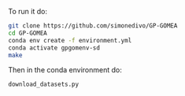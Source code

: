 To run it do:
```sh
git clone https://github.com/simonedivo/GP-GOMEA
cd GP-GOMEA
conda env create -f environment.yml
conda activate gpgomenv-sd
make
```
Then in the conda environment do:
```sh
download_datasets.py
```
